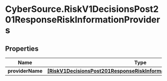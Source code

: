 # CyberSource.RiskV1DecisionsPost201ResponseRiskInformationProviders

## Properties
Name | Type | Description | Notes
------------ | ------------- | ------------- | -------------
**providerName** | [**[RiskV1DecisionsPost201ResponseRiskInformationProvidersProviderName]**](RiskV1DecisionsPost201ResponseRiskInformationProvidersProviderName.md) |  | [optional] 


